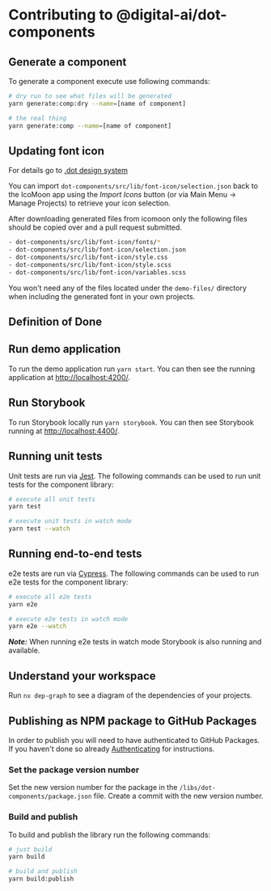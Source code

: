 # Contributing to @digital-ai/dot-components

## Generate a component

To generate a component execute use following commands:

```sh
# dry run to see what files will be generated
yarn generate:comp:dry --name=[name of component]

# the real thing
yarn generate:comp --name=[name of component]
```

## Updating font icon

For details go to [.dot design system](https://zeroheight.com/4a9ac476a/p/13a447-icons/t/36e685)

You can import `dot-components/src/lib/font-icon/selection.json` back to the IcoMoon app using the _Import Icons_ button (or via Main Menu → Manage Projects) to retrieve your icon selection.

After downloading generated files from icomoon only the following files should be copied over and a pull request submitted.

```sh
- dot-components/src/lib/font-icon/fonts/*
- dot-components/src/lib/font-icon/selection.json
- dot-components/src/lib/font-icon/style.css
- dot-components/src/lib/font-icon/style.scss
- dot-components/src/lib/font-icon/variables.scss
```

You won't need any of the files located under the `demo-files/` directory when including the generated font in your own projects.

## Definition of Done

<!-- TODO -->

## Run demo application

To run the demo application run `yarn start`. You can then see the running application at <http://localhost:4200/>.

## Run Storybook

To run Storybook locally run `yarn storybook`. You can then see Storybook running at <http://localhost:4400/>.

## Running unit tests

Unit tests are run via [Jest](https://jestjs.io). The following commands can be used to run unit tests for the component library:

```sh
# execute all unit tests
yarn test

# execute unit tests in watch mode
yarn test --watch
```

## Running end-to-end tests

e2e tests are run via [Cypress](https://www.cypress.io/). The following commands can be used to run e2e tests for the component library:

```sh
# execute all e2e tests
yarn e2e

# execute e2e tests in watch mode
yarn e2e --watch
```

**_Note:_** When running e2e tests in watch mode Storybook is also running and available.

## Understand your workspace

Run `nx dep-graph` to see a diagram of the dependencies of your projects.

## Publishing as NPM package to GitHub Packages

In order to publish you will need to have authenticated to GitHub Packages. If you haven't done so already [Authenticating](/README.md) for instructions.

### Set the package version number

<!-- TODO: come up with a better and more consistent way of setting the version number -->

Set the new version number for the package in the `/libs/dot-components/package.json` file. Create a commit with the new version number.

### Build and publish

To build and publish the library run the following commands:

```sh
# just build
yarn build

# build and publish
yarn build:publish
```
